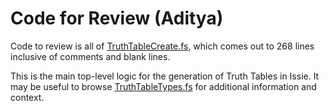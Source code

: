 # Code for Review (Aditya)

Code to review is all of [TruthTableCreate.fs](https://github.com/adidesh20/issie/blob/master/src/Renderer/Simulator/TruthTableCreate.fs), which comes out to 268 lines inclusive of comments and blank lines.

This is the main top-level logic for the generation of Truth Tables in Issie. It may be useful to browse [TruthTableTypes.fs](https://github.com/adidesh20/issie/blob/master/src/Renderer/Simulator/TruthTableTypes.fs) for additional information and context.